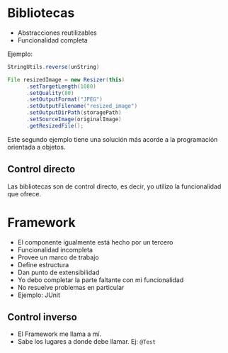 # Bibliotecas

- Abstracciones reutilizables
- Funcionalidad completa

Ejemplo:

```java
StringUtils.reverse(unString)
```


```java
File resizedImage = new Resizer(this)
      .setTargetLength(1080)
      .setQuality(80)
      .setOutputFormat("JPEG")
      .setOutputFilename("resized_image")
      .setOutputDirPath(storagePath)
      .setSourceImage(originalImage)
      .getResizedFile();
```

Este segundo ejemplo tiene una solución más acorde a la programación orientada a objetos.


## Control directo

Las bibliotecas son de control directo, es decir, yo utilizo la funcionalidad que ofrece.


# Framework

- El componente igualmente está hecho por un tercero
- Funcionalidad incompleta
- Provee un marco de trabajo
- Define estructura
- Dan punto de extensibilidad
- Yo debo completar la parte faltante con mi funcionalidad
- No resuelve problemas en particular
- Ejemplo: JUnit


## Control inverso

- El Framework me llama a mí.
- Sabe los lugares a donde debe llamar. Ej: `@Test`





